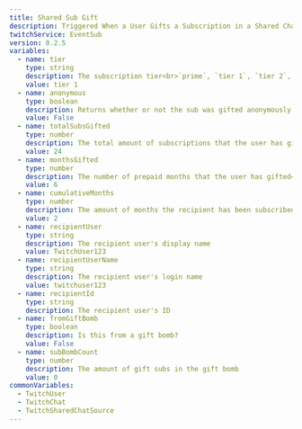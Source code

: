 ```yaml
---
title: Shared Sub Gift
description: Triggered When a User Gifts a Subscription in a Shared Chat
twitchService: EventSub
version: 0.2.5
variables:
  - name: tier
    type: string
    description: The subscription tier<br>`prime`, `tier 1`, `tier 2`, `tier 3`
    value: tier 1
  - name: anonymous
    type: boolean
    description: Returns whether or not the sub was gifted anonymously
    value: False
  - name: totalSubsGifted
    type: number
    description: The total amount of subscriptions that the user has gifted
    value: 24
  - name: monthsGifted
    type: number
    description: The number of prepaid months that the user has gifted<br>`1`, `3`, `6`, `12`
    value: 6
  - name: cumulativeMonths
    type: number
    description: The amount of months the recipient has been subscribed to the channel
    value: 2
  - name: recipientUser
    type: string
    description: The recipient user's display name
    value: TwitchUser123
  - name: recipientUserName
    type: string
    description: The recipient user's login name
    value: twitchuser123
  - name: recipientId
    type: string
    description: The recipient user's ID
  - name: fromGiftBomb
    type: boolean
    description: Is this from a gift bomb?
    value: False
  - name: subBombCount
    type: number
    description: The amount of gift subs in the gift bomb
    value: 0
commonVariables:
  - TwitchUser
  - TwitchChat
  - TwitchSharedChatSource
---
```

